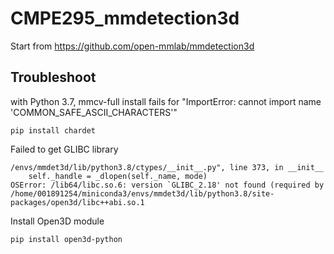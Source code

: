 # CMPE295_mmdetection3d

Start from https://github.com/open-mmlab/mmdetection3d

## Troubleshoot
with Python 3.7, mmcv-full install fails for "ImportError: cannot import name 'COMMON_SAFE_ASCII_CHARACTERS'"
```
pip install chardet
```
Failed to get GLIBC library
```
/envs/mmdet3d/lib/python3.8/ctypes/__init__.py", line 373, in __init__
    self._handle = _dlopen(self._name, mode)
OSError: /lib64/libc.so.6: version `GLIBC_2.18' not found (required by /home/001891254/miniconda3/envs/mmdet3d/lib/python3.8/site-packages/open3d/libc++abi.so.1
```
Install Open3D module
```
pip install open3d-python
```
